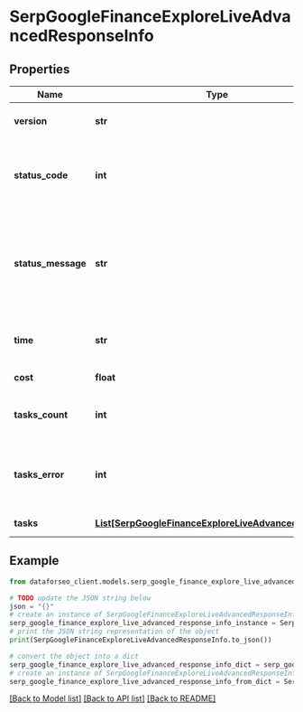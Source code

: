 # SerpGoogleFinanceExploreLiveAdvancedResponseInfo


## Properties

Name | Type | Description | Notes
------------ | ------------- | ------------- | -------------
**version** | **str** | the current version of the API | [optional] 
**status_code** | **int** | general status code you can find the full list of the response codes here | [optional] 
**status_message** | **str** | general informational message you can find the full list of general informational messages here | [optional] 
**time** | **str** | total execution time, seconds | [optional] 
**cost** | **float** | total tasks cost, USD | [optional] 
**tasks_count** | **int** | the number of tasks in the tasks array | [optional] 
**tasks_error** | **int** | the number of tasks in the tasks array returned with an error | [optional] 
**tasks** | [**List[SerpGoogleFinanceExploreLiveAdvancedTaskInfo]**](SerpGoogleFinanceExploreLiveAdvancedTaskInfo.md) | array of tasks | [optional] 

## Example

```python
from dataforseo_client.models.serp_google_finance_explore_live_advanced_response_info import SerpGoogleFinanceExploreLiveAdvancedResponseInfo

# TODO update the JSON string below
json = "{}"
# create an instance of SerpGoogleFinanceExploreLiveAdvancedResponseInfo from a JSON string
serp_google_finance_explore_live_advanced_response_info_instance = SerpGoogleFinanceExploreLiveAdvancedResponseInfo.from_json(json)
# print the JSON string representation of the object
print(SerpGoogleFinanceExploreLiveAdvancedResponseInfo.to_json())

# convert the object into a dict
serp_google_finance_explore_live_advanced_response_info_dict = serp_google_finance_explore_live_advanced_response_info_instance.to_dict()
# create an instance of SerpGoogleFinanceExploreLiveAdvancedResponseInfo from a dict
serp_google_finance_explore_live_advanced_response_info_from_dict = SerpGoogleFinanceExploreLiveAdvancedResponseInfo.from_dict(serp_google_finance_explore_live_advanced_response_info_dict)
```
[[Back to Model list]](../README.md#documentation-for-models) [[Back to API list]](../README.md#documentation-for-api-endpoints) [[Back to README]](../README.md)


